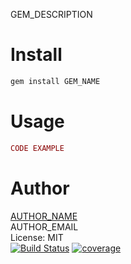 GEM_DESCRIPTION

Install
=======

```Bash
gem install GEM_NAME
```

Usage
=====

```Ruby
CODE EXAMPLE
```

Author
======
[AUTHOR_NAME](AUTHOR_HOMEPAGE)<br/>
AUTHOR_EMAIL<br/>
License: MIT<br/>
[![Build Status](https://travis-ci.org/AUTHOR_GITHUB/GEM_NAME.svg)](https://travis-ci.org/AUTHOR_GITHUB/GEM_NAME)
[![coverage](https://img.shields.io/badge/coverage-100%25-success.svg)](https://github.com/grosser/single_cov)
